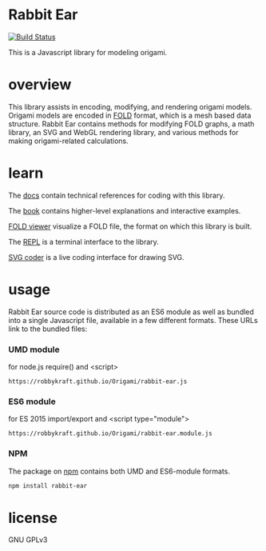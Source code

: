# Rabbit Ear

[![Build Status](https://travis-ci.org/robbykraft/Origami.svg?branch=master)](https://travis-ci.org/robbykraft/Origami)

This is a Javascript library for modeling origami.

# overview

This library assists in encoding, modifying, and rendering origami models. Origami models are encoded in [FOLD](https://github.com/edemaine/FOLD/) format, which is a mesh based data structure. Rabbit Ear contains methods for modifying FOLD graphs, a math library, an SVG and WebGL rendering library, and various methods for making origami-related calculations.

# learn

The [docs](https://rabbitear.org/docs/) contain technical references for coding with this library.

The [book](https://rabbitear.org/book/) contains higher-level explanations and interactive examples.

[FOLD viewer](https://foldfile.com/) visualize a FOLD file, the format on which this library is built.

The [REPL](https://terminal.rabbitear.org/) is a terminal interface to the library.

[SVG coder](https://svg.rabbitear.org/) is a live coding interface for drawing SVG.

# usage

Rabbit Ear source code is distributed as an ES6 module as well as bundled into a single Javascript file, available in a few different formats. These URLs link to the bundled files:

### UMD module

for node.js require() and \<script\>

```
https://robbykraft.github.io/Origami/rabbit-ear.js
```

### ES6 module

for ES 2015 import/export and \<script type="module"\>

```
https://robbykraft.github.io/Origami/rabbit-ear.module.js
```

### NPM 

The package on [npm](https://www.npmjs.com/package/rabbit-ear) contains both UMD and ES6-module formats.

```bash
npm install rabbit-ear
```

# license

GNU GPLv3
